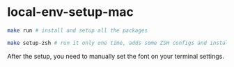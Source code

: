 # local-env-setup-mac

```sh
make run # install and setup all the packages

make setup-zsh # run it only one time, adds some ZSH configs and installs Meslo font
```

After the setup, you need to manually set the font on your terminal settings.